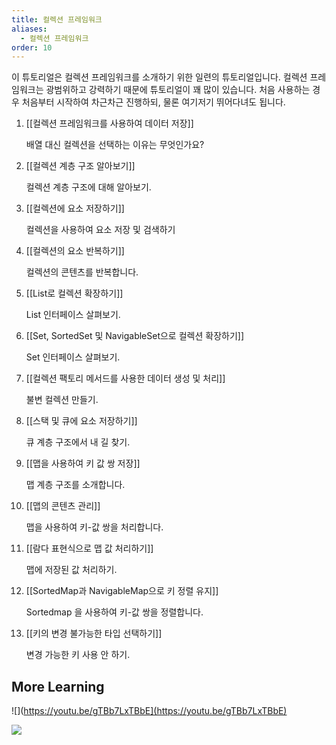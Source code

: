 ```yaml
---
title: 컬렉션 프레임워크
aliases:
  - 컬렉션 프레임워크
order: 10
---
```

이 튜토리얼은 컬렉션 프레임워크를 소개하기 위한 일련의 튜토리얼입니다. 컬렉션 프레임워크는 광범위하고 강력하기 때문에 튜토리얼이 꽤 많이 있습니다. 처음 사용하는 경우 처음부터 시작하여 차근차근 진행하되, 물론 여기저기 뛰어다녀도 됩니다.

  

1. [[컬렉션 프레임워크를 사용하여 데이터 저장]]  
    
    배열 대신 컬렉션을 선택하는 이유는 무엇인가요?
    
2. [[컬렉션 계층 구조 알아보기]]  
    
    컬렉션 계층 구조에 대해 알아보기.
    
3. [[컬렉션에 요소 저장하기]]  
    
    컬렉션을 사용하여 요소 저장 및 검색하기
    
4. [[컬렉션의 요소 반복하기]]  
    
    컬렉션의 콘텐츠를 반복합니다.
    
5. [[List로 컬렉션 확장하기]]  
    
    List 인터페이스 살펴보기.
    
6. [[Set, SortedSet 및 NavigableSet으로 컬렉션 확장하기]]  
    
    Set 인터페이스 살펴보기.
    
7. [[컬렉션 팩토리 메서드를 사용한 데이터 생성 및 처리]]  
    
    불변 컬렉션 만들기.
    
8. [[스택 및 큐에 요소 저장하기]]  
    
	큐 계층 구조에서 내 길 찾기.
    
9. [[맵을 사용하여 키 값 쌍 저장]]  
    
    맵 계층 구조를 소개합니다.
    
10. [[맵의 콘텐츠 관리]]  
    
    맵을 사용하여 키-값 쌍을 처리합니다.
    
11. [[람다 표현식으로 맵 값 처리하기]]  
    
    맵에 저장된 값 처리하기.
    
12. [[SortedMap과 NavigableMap으로 키 정렬 유지]]  
    
    Sortedmap 을 사용하여 키-값 쌍을 정렬합니다.
    
13. [[키의 변경 불가능한 타입 선택하기]]  
    
    변경 가능한 키 사용 안 하기.

## More Learning
![](https://youtu.be/gTBb7LxTBbE](https://youtu.be/gTBb7LxTBbE)


![](https://youtu.be/9G_0el3RWPE)